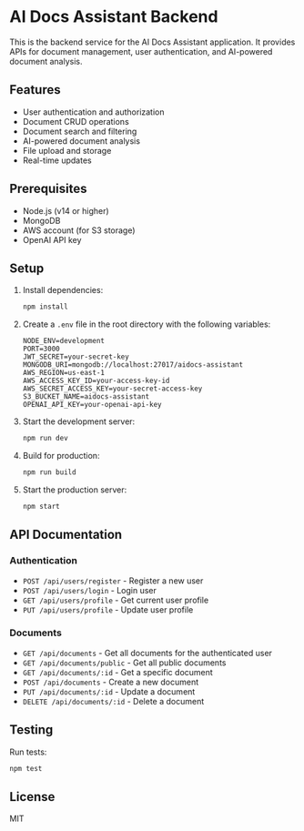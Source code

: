 # AI Docs Assistant Backend

This is the backend service for the AI Docs Assistant application. It provides APIs for document management, user authentication, and AI-powered document analysis.

## Features

- User authentication and authorization
- Document CRUD operations
- Document search and filtering
- AI-powered document analysis
- File upload and storage
- Real-time updates

## Prerequisites

- Node.js (v14 or higher)
- MongoDB
- AWS account (for S3 storage)
- OpenAI API key

## Setup

1. Install dependencies:
   ```bash
   npm install
   ```

2. Create a `.env` file in the root directory with the following variables:
   ```
   NODE_ENV=development
   PORT=3000
   JWT_SECRET=your-secret-key
   MONGODB_URI=mongodb://localhost:27017/aidocs-assistant
   AWS_REGION=us-east-1
   AWS_ACCESS_KEY_ID=your-access-key-id
   AWS_SECRET_ACCESS_KEY=your-secret-access-key
   S3_BUCKET_NAME=aidocs-assistant
   OPENAI_API_KEY=your-openai-api-key
   ```

3. Start the development server:
   ```bash
   npm run dev
   ```

4. Build for production:
   ```bash
   npm run build
   ```

5. Start the production server:
   ```bash
   npm start
   ```

## API Documentation

### Authentication

- `POST /api/users/register` - Register a new user
- `POST /api/users/login` - Login user
- `GET /api/users/profile` - Get current user profile
- `PUT /api/users/profile` - Update user profile

### Documents

- `GET /api/documents` - Get all documents for the authenticated user
- `GET /api/documents/public` - Get all public documents
- `GET /api/documents/:id` - Get a specific document
- `POST /api/documents` - Create a new document
- `PUT /api/documents/:id` - Update a document
- `DELETE /api/documents/:id` - Delete a document

## Testing

Run tests:
```bash
npm test
```

## License

MIT
